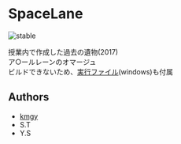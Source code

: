 # SpaceLane

![stable](https://img.shields.io/badge/Build-failing-critical.svg)  

授業内で作成した過去の遺物(2017)  
ア○ールレーンのオマージュ  
ビルドできないため、[実行ファイル](SpaceLane.exe)(windows)も付属

## Authors

* [kmgy](https://github.com/kumavale)
* S.T
* Y.S

